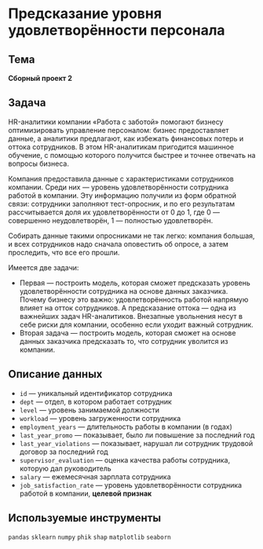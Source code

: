 # Предсказание уровня удовлетворённости персонала

## Тема 

**Сборный проект 2**

## Задача

HR-аналитики компании «Работа с заботой» помогают бизнесу оптимизировать управление персоналом: бизнес предоставляет данные, а аналитики предлагают, как избежать финансовых потерь и оттока сотрудников. В этом HR-аналитикам пригодится машинное обучение, с помощью которого получится быстрее и точнее отвечать на вопросы бизнеса.

Компания предоставила данные с характеристиками сотрудников компании. Среди них — уровень удовлетворённости сотрудника работой в компании. Эту информацию получили из форм обратной связи: сотрудники заполняют тест-опросник, и по его результатам рассчитывается доля их удовлетворённости от 0 до 1, где 0 — совершенно неудовлетворён, 1 — полностью удовлетворён. 

Собирать данные такими опросниками не так легко: компания большая, и всех сотрудников надо сначала оповестить об опросе, а затем проследить, что все его прошли. 

Имеется две задачи:
- Первая — построить модель, которая сможет предсказать уровень удовлетворённости сотрудника на основе данных заказчика. Почему бизнесу это важно: удовлетворённость работой напрямую влияет на отток сотрудников. А предсказание оттока — одна из важнейших задач HR-аналитиков. Внезапные увольнения несут в себе риски для компании, особенно если уходит важный сотрудник.
- Вторая задача — построить модель, которая сможет на основе данных заказчика предсказать то, что сотрудник уволится из компании. 

## Описание данных

- `id` — уникальный идентификатор сотрудника  
- `dept` — отдел, в котором работает сотрудник  
- `level` — уровень занимаемой должности  
- `workload` — уровень загруженности сотрудника  
- `employment_years` — длительность работы в компании (в годах)  
- `last_year_promo` — показывает, было ли повышение за последний год  
- `last_year_violations` — показывает, нарушал ли сотрудник трудовой договор за последний год  
- `supervisor_evaluation` — оценка качества работы сотрудника, которую дал руководитель  
- `salary` — ежемесячная зарплата сотрудника  
- `job_satisfaction_rate` — уровень удовлетворённости сотрудника работой в компании, **целевой признак**  

## Используемые инструменты
`pandas` `sklearn` `numpy` `phik` `shap` `matplotlib` `seaborn` 
